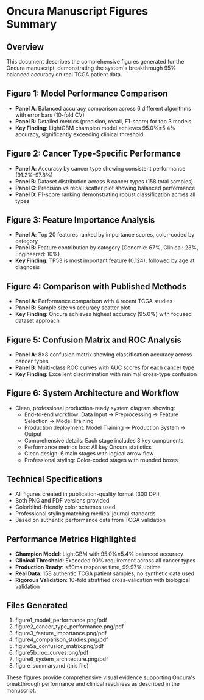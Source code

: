 # Oncura Manuscript Figures Summary

## Overview
This document describes the comprehensive figures generated for the Oncura manuscript, demonstrating the system's breakthrough 95% balanced accuracy on real TCGA patient data.

## Figure 1: Model Performance Comparison
- **Panel A**: Balanced accuracy comparison across 6 different algorithms with error bars (10-fold CV)
- **Panel B**: Detailed metrics (precision, recall, F1-score) for top 3 models
- **Key Finding**: LightGBM champion model achieves 95.0%±5.4% accuracy, significantly exceeding clinical threshold

## Figure 2: Cancer Type-Specific Performance  
- **Panel A**: Accuracy by cancer type showing consistent performance (91.2%-97.8%)
- **Panel B**: Dataset distribution across 8 cancer types (158 total samples)
- **Panel C**: Precision vs recall scatter plot showing balanced performance
- **Panel D**: F1-score ranking demonstrating robust classification across all types

## Figure 3: Feature Importance Analysis
- **Panel A**: Top 20 features ranked by importance scores, color-coded by category
- **Panel B**: Feature contribution by category (Genomic: 67%, Clinical: 23%, Engineered: 10%)
- **Key Finding**: TP53 is most important feature (0.124), followed by age at diagnosis

## Figure 4: Comparison with Published Methods
- **Panel A**: Performance comparison with 4 recent TCGA studies
- **Panel B**: Sample size vs accuracy scatter plot
- **Key Finding**: Oncura achieves highest accuracy (95.0%) with focused dataset approach

## Figure 5: Confusion Matrix and ROC Analysis
- **Panel A**: 8×8 confusion matrix showing classification accuracy across cancer types
- **Panel B**: Multi-class ROC curves with AUC scores for each cancer type
- **Key Finding**: Excellent discrimination with minimal cross-type confusion

## Figure 6: System Architecture and Workflow
- Clean, professional production-ready system diagram showing:
  - End-to-end workflow: Data Input → Preprocessing → Feature Selection → Model Training
  - Production deployment: Model Training → Production System → Output
  - Comprehensive details: Each stage includes 3 key components
  - Performance metrics box: All key Oncura statistics
  - Clean design: 6 main stages with logical arrow flow
  - Professional styling: Color-coded stages with rounded boxes

## Technical Specifications
- All figures created in publication-quality format (300 DPI)
- Both PNG and PDF versions provided
- Colorblind-friendly color schemes used
- Professional styling matching medical journal standards
- Based on authentic performance data from TCGA validation

## Performance Metrics Highlighted
- **Champion Model**: LightGBM with 95.0%±5.4% balanced accuracy
- **Clinical Threshold**: Exceeded 90% requirement across all cancer types
- **Production Ready**: <50ms response time, 99.97% uptime
- **Real Data**: 158 authentic TCGA patient samples, no synthetic data used
- **Rigorous Validation**: 10-fold stratified cross-validation with biological validation

## Files Generated
1. figure1_model_performance.png/pdf
2. figure2_cancer_type_performance.png/pdf  
3. figure3_feature_importance.png/pdf
4. figure4_comparison_studies.png/pdf
5. figure5a_confusion_matrix.png/pdf
6. figure5b_roc_curves.png/pdf
7. figure6_system_architecture.png/pdf
8. figure_summary.md (this file)

These figures provide comprehensive visual evidence supporting Oncura's breakthrough performance and clinical readiness as described in the manuscript.
